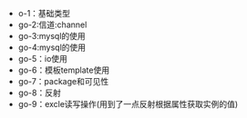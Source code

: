 
- o-1：基础类型
- go-2:信道:channel
- go-3:mysql的使用
- go-4:mysql的使用
- go-5：io使用
- go-6：模板template使用
- go-7：package和可见性
- go-8：反射
- go-9：excle读写操作(用到了一点反射根据属性获取实例的值)
